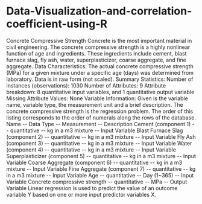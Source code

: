 # Data-Visualization-and-correlation-coefficient-using-R

Concrete Compressive Strength
Concrete is the most important material in civil engineering.
The concrete compressive strength is a highly nonlinear function of age and
ingredients. These ingredients include cement, blast furnace slag, fly ash,
water, superplasticizer, coarse aggregate, and fine aggregate.
Data Characteristics:
The actual concrete compressive strength (MPa) for a given mixture under a
specific age (days) was determined from laboratory. Data is in raw form (not scaled).
Summary Statistics:
Number of instances (observations): 1030
Number of Attributes: 9
Attribute breakdown: 8 quantitative input variables, and 1 quantitative output variable
Missing Attribute Values: None
Variable Information:
Given is the variable name, variable type, the measurement unit and a brief description.
The concrete compressive strength is the regression problem. The order of this listing
corresponds to the order of numerals along the rows of the database.
Name -- Data Type -- Measurement -- Description
Cement (component 1) -- quantitative -- kg in a m3 mixture -- Input Variable
Blast Furnace Slag (component 2) -- quantitative -- kg in a m3 mixture -- Input Variable
Fly Ash (component 3) -- quantitative -- kg in a m3 mixture -- Input Variable
Water (component 4) -- quantitative -- kg in a m3 mixture -- Input Variable
Superplasticizer (component 5) -- quantitative -- kg in a m3 mixture -- Input Variable
Coarse Aggregate (component 6) -- quantitative -- kg in a m3 mixture -- Input Variable
Fine Aggregate (component 7) -- quantitative -- kg in a m3 mixture -- Input Variable
Age -- quantitative -- Day (1~365) -- Input Variable
Concrete compressive strength -- quantitative -- MPa -- Output Variable
Linear regression is used to predict the value of an outcome variable Y
based on one or more input predictor variables X.
